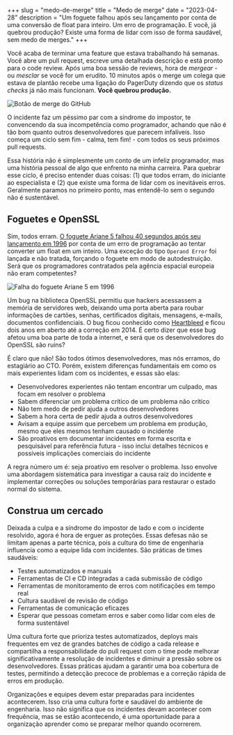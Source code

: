 +++
slug = "medo-de-merge"
title = "Medo de merge"
date = "2023-04-28"
description = "Um foguete falhou após seu lançamento por conta de uma conversão de float para inteiro. Um erro de programação. E você, já quebrou produção? Existe uma forma de lidar com isso de forma saudável, sem medo de merges."
+++

Você acaba de terminar uma feature que estava trabalhando há semanas. Você abre um pull request, escreve uma detalhada descrição e está pronto para o code review. Após uma boa sessão de reviews, hora de *mergear* - ou _mesclar_ se você for um erudito. 10 minutos após o merge um colega que estava de plantão recebe uma ligação do PagerDuty dizendo que os *status checks* já não mais funcionam. **Você quebrou produção.**

![Botão de merge do GitHub](/images/github-merge.png)

O incidente faz um péssimo par com a síndrome do impostor, te convencendo da sua incompetência como programador, achando que não é tão bom quanto outros desenvolvedores que parecem infalíveis. Isso começa um ciclo sem fim - calma, tem fim! - com todos os seus próximos pull requests.

Essa história não é simplesmente um conto de um infeliz programador, mas uma história pessoal de algo que enfrento na minha carreira. Para quebrar esse ciclo, é preciso entender duas coisas: (1) que todos erram, do iniciante ao especialista e (2) que existe uma forma de lidar com os inevitáveis erros. Geralmente paramos no primeiro ponto, mas entendê-lo sem o segundo não é sustentável.

## Foguetes e OpenSSL

Sim, todos erram. [O foguete Ariane 5 falhou 40 segundos após seu lançamento em 1996](https://www.rvs.uni-bielefeld.de/publications/Incidents/DOCS/Research/Rvs/Misc/Additional/Reports/ariane.html) por conta de um erro de programação ao tentar converter um float em um inteiro. Uma exceção do tipo `Operand Error` foi lançada e não tratada, forçando o foguete em modo de autodestruição. Será que os programadores contratados pela agência espacial europeia não eram competentes?

![Falha do foguete Ariane 5 em 1996](/images/ariane-5.jpg)

Um bug na biblioteca OpenSSL permitiu que hackers acessassem a memória de servidores web, deixando uma porta aberta para roubar informações de cartões, senhas, certificados digitais, mensagens, e-mails, documentos confidenciais. O bug ficou conhecido como [Heartbleed](https://heartbleed.com) e ficou dois anos em aberto até a correção em 2014. É certo dizer que esse bug afetou uma boa parte de toda a internet, e será que os desenvolvedores do OpenSSL são ruins?

É claro que não! São todos ótimos desenvolvedores, mas nós erramos, do estagiário ao CTO. Porém, existem diferenças fundamentais em como os mais experientes lidam com os incidentes, e essas são elas:

- Desenvolvedores experientes não tentam encontrar um culpado, mas focam em resolver o problema
- Sabem diferenciar um problema crítico de um problema não crítico
- Não tem medo de pedir ajuda a outros desenvolvedores
- Sabem a hora certa de pedir ajuda a outros desenvolvedores
- Avisam a equipe assim que percebem um problema em produção, mesmo que eles mesmos tenham causado o incidente
- São proativos em documentar incidentes em forma escrita e pesquisável para referência futura - isso inclui detalhes técnicos e possíveis implicações comerciais do incidente

A regra número um é: seja proativo em resolver o problema. Isso envolve uma abordagem sistemática para investigar a causa raiz do incidente e implementar correções ou soluções temporárias para restaurar o estado normal do sistema.

## Construa um cercado

Deixada a culpa e a síndrome do impostor de lado e com o incidente resolvido, agora é hora de erguer as proteções. Essas defesas não se limitam apenas a parte técnica, pois a cultura do time de engenharia influencia como a equipe lida com incidentes. São práticas de times saudáveis:

- Testes automatizados e manuais
- Ferramentas de CI e CD integradas a cada submissão de código
- Ferramentas de monitoramento de erros com notificações em tempo real
- Cultura saudável de revisão de código
- Ferramentas de comunicação eficazes
- Esperar que pessoas cometam erros e saber como lidar com eles de forma sustentável

Uma cultura forte que prioriza testes automatizados, deploys mais frequentes em vez de grandes batches de código a cada release e compartilha a responsabilidade do pull request com o time pode melhorar significativamente a resolução de incidentes e diminuir a pressão sobre os desenvolvedores. Essas práticas ajudam a garantir uma boa cobertura de testes, permitindo a detecção precoce de problemas e a correção rápida de erros em produção.

Organizações e equipes devem estar preparadas para incidentes acontecerem. Isso cria uma cultura forte e saudável do ambiente de engenharia. Isso não significa que os incidentes devam acontecer com frequência, mas se estão acontecendo, é uma oportunidade para a organização aprender como se preparar melhor quando ocorrerem.